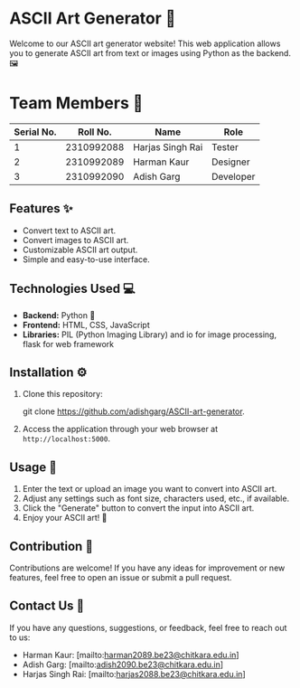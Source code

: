 # ASCII Art Generator 🎨

Welcome to our ASCII art generator website! This web application allows you to generate ASCII art from text or images using Python as the backend. 🖼️

# Team Members 👥

| Serial No. |   Roll No.    |   Name           | Role          | 
|------------|---------------|------------------|---------------|
| 1          |   2310992088  | Harjas Singh Rai | Tester        | 
| 2          |   2310992089  | Harman Kaur      | Designer      | 
| 3          |   2310992090  | Adish Garg       | Developer     | 


## Features ✨

- Convert text to ASCII art.
- Convert images to ASCII art.
- Customizable ASCII art output.
- Simple and easy-to-use interface.

## Technologies Used 💻

- **Backend:** Python 🐍
- **Frontend:** HTML, CSS, JavaScript
- **Libraries:** PIL (Python Imaging Library) and io for image processing, flask for web framework

## Installation ⚙️

1. Clone this repository:

    git clone https://github.com/adishgarg/ASCII-art-generator.

2. Access the application through your web browser at `http://localhost:5000`.

## Usage 🚀

1. Enter the text or upload an image you want to convert into ASCII art.
2. Adjust any settings such as font size, characters used, etc., if available.
3. Click the "Generate" button to convert the input into ASCII art.
4. Enjoy your ASCII art! 🎉

## Contribution 🤝

Contributions are welcome! If you have any ideas for improvement or new features, feel free to open an issue or submit a pull request.

## Contact Us 📧

If you have any questions, suggestions, or feedback, feel free to reach out to us:

- Harman Kaur: [mailto:harman2089.be23@chitkara.edu.in]
- Adish Garg: [mailto:adish2090.be23@chitkara.edu.in]
- Harjas Singh Rai: [mailto:harjas2088.be23@chitkara.edu.in]
